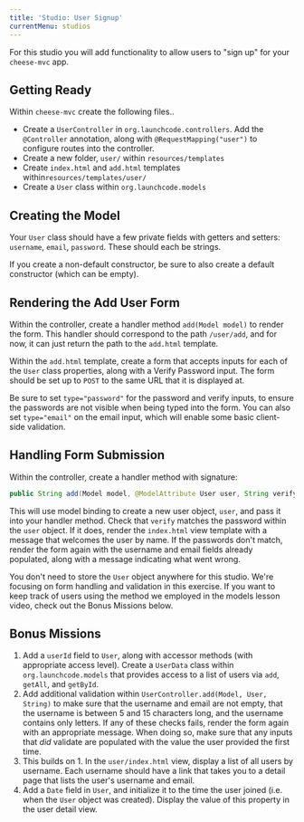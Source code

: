 ```yaml
---
title: 'Studio: User Signup'
currentMenu: studios
---
```


For this studio you will add functionality to allow users to "sign up" for your `cheese-mvc` app.

## Getting Ready

Within `cheese-mvc` create the following files..
- Create a `UserController` in `org.launchcode.controllers`. Add the `@Controller` annotation, along with `@RequestMapping("user")` to configure routes into the controller.
- Create a new folder, `user/` within `resources/templates`
- Create `index.html` and `add.html` templates within`resources/templates/user/`
- Create a `User` class within `org.launchcode.models`

## Creating the Model

Your `User` class should have a few private fields with getters and setters: `username`, `email`, `password`. These should each be strings.

If you create a non-default constructor, be sure to also create a default constructor (which can be empty).

## Rendering the Add User Form

Within the controller, create a handler method `add(Model model)` to render the form. This handler should correspond to the path `/user/add`, and for now, it can just return the path to the `add.html` template.

Within the `add.html` template, create a form that accepts inputs for each of the `User` class properties, along with a Verify Password input. The form should be set up to `POST` to the same URL that it is displayed at.

Be sure to set `type="password"` for the password and verify inputs, to ensure the passwords are not visible when being typed into the form. You can also set `type="email"` on the email input, which will enable some basic client-side validation.

## Handling Form Submission

Within the controller, create a handler method with signature:
```java
public String add(Model model, @ModelAttribute User user, String verify);
```
This will use model binding to create a new user object, `user`, and pass it into your handler method. Check that `verify` matches the password within the `user` object. If it does, render the `index.html` view template with a message that welcomes the user by name. If the passwords don't match, render the form again with the username and email fields already populated, along with a message indicating what went wrong.

You don't need to store the `User` object anywhere for this studio. We're focusing on form handling and validation in this exercise. If you want to keep track of users using the method we employed in the models lesson video, check out the Bonus Missions below.

## Bonus Missions

1. Add a `userId` field to `User`, along with accessor methods (with appropriate access level). Create a `UserData` class within `org.launchcode.models` that provides access to a list of users via `add`, `getAll`, and `getById`.
1. Add additional validation within `UserController.add(Model, User, String)` to make sure that the username and email are not empty, that the username is between 5 and 15 characters long, and the username contains only letters. If any of these checks fails, render the form again with an appropriate message. When doing so, make sure that any inputs that *did* validate are populated with the value the user provided the first time.
1. This builds on 1. In the `user/index.html` view, display a list of all users by username. Each username should have a link that takes you to a detail page that lists the user's username and email.
1. Add a `Date` field in `User`, and initialize it to the time the user joined (i.e. when the `User` object was created). Display the value of this property in the user detail view.
